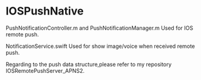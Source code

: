 # IOSPushNative

PushNotificationController.m and
PushNotificationManager.m
Used for IOS remote push.

NotificationService.swift
Used for show image/voice when received remote push. 


Regarding to the push data structure,please refer to my repository IOSRemotePushServer_APNS2. 

